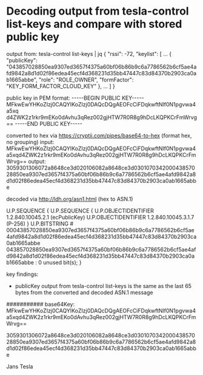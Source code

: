 
# Decoding output from tesla-control list-keys and compare with stored public key

output from: tesla-control list-keys | jq
{
  "rssi": -72,
  "keylist": [
...
    {
      "publicKey": "043857028850ea9307ed3657f4375a60bf06b86b9c6a7786562b6cf5ae4afd9842a8d1d02f86edea45ecf4d368231d35bb47447c83d84370b2903ca0ab1665abbe",
      "role": "ROLE_OWNER",
      "formFactor": "KEY_FORM_FACTOR_CLOUD_KEY"
    },
...
  ]
}

public key in PEM format:
-----BEGIN PUBLIC KEY-----
MFkwEwYHKoZIzj0CAQYIKoZIzj0DAQcDQgAEOFcCiFDqkwftNlf0N1pgvwa4a5xq
d4ZWK2z1rkr9mEKo0dAvhu3qRez002gjHTW7R0R8g9hDcLKQPKCrFmWrvg==
-----END PUBLIC KEY-----

converted to hex via https://cryptii.com/pipes/base64-to-hex (format hex, no grouping)
input: MFkwEwYHKoZIzj0CAQYIKoZIzj0DAQcDQgAEOFcCiFDqkwftNlf0N1pgvwa4a5xqd4ZWK2z1rkr9mEKo0dAvhu3qRez002gjHTW7R0R8g9hDcLKQPKCrFmWrvg==
output: 3059301306072a8648ce3d020106082a8648ce3d030107034200043857028850ea9307ed3657f4375a60bf06b86b9c6a7786562b6cf5ae4afd9842a8d1d02f86edea45ecf4d368231d35bb47447c83d84370b2903ca0ab1665abbe

decoded via http://ldh.org/asn1.html (hex to ASN.1)

U.P.SEQUENCE {
   U.P.SEQUENCE {
      U.P.OBJECTIDENTIFIER 1.2.840.10045.2.1 (ecPublicKey)
      U.P.OBJECTIDENTIFIER 1.2.840.10045.3.1.7 (P-256)
   }
   U.P.BITSTRING         # 00043857028850ea9307ed3657f4375a60bf06b86b9c6a7786562b6cf5ae4afd9842a8d1d02f86edea45ecf4d368231d35bb47447c83d84370b2903ca0ab1665abbe
043857028850ea9307ed3657f4375a60bf06b86b9c6a7786562b6cf5ae4afd9842a8d1d02f86edea45ecf4d368231d35bb47447c83d84370b2903ca0ab1665abbe : 0 unused bit(s); 
}

key findings:
- publicKey output from tesla-control list-keys is the same as the last 65 bytes from the converted and decoded ASN.1 message

###########
base64Key: MFkwEwYHKoZIzj0CAQYIKoZIzj0DAQcDQgAEOFcCiFDqkwftNlf0N1pgvwa4a5xqd4ZWK2z1rkr9mEKo0dAvhu3qRez002gjHTW7R0R8g9hDcLKQPKCrFmWrvg==

3059301306072a8648ce3d020106082a8648ce3d030107034200043857028850ea9307ed3657f4375a60bf06b86b9c6a7786562b6cf5ae4afd9842a8d1d02f86edea45ecf4d368231d35bb47447c83d84370b2903ca0ab1665abbe

Jans Tesla 